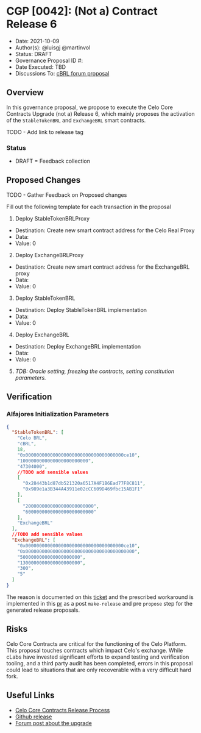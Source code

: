 # CGP [0042]: (Not a) Contract Release 6

- Date: 2021-10-09
- Author(s): @luisgj @martinvol
- Status: DRAFT
- Governance Proposal ID #: 
- Date Executed: TBD
- Discussions To: [cBRL forum proposal](https://forum.celo.org/t/cbrl-stable-asset/1281)

## Overview

In this governance proposal, we propose to execute the Celo Core Contracts Upgrade (not a) Release 6, which mainly proposes the activation of the `StableTokenBRL` and `ExchangeBRL` smart contracts.

TODO - Add link to release tag

### Status
- DRAFT = Feedback collection

## Proposed Changes
TODO - Gather Feedback on Proposed changes

Fill out the following template for each transaction in the proposal

1. Deploy StableTokenBRLProxy
- Destination: Create new smart contract address for the Celo Real Proxy
- Data: 
- Value: 0

2. Deploy ExchangeBRLProxy
- Destination: Create new smart contract address for the ExchangeBRL proxy
- Data:
- Value: 0

3. Deploy StableTokenBRL
- Destination: Deploy StableTokenBRL implementation
- Data:
- Value: 0

4. Deploy ExchangeBRL
- Destination: Deploy ExchangeBRL implementation
- Data:
- Value: 0
5. *TDB: Oracle setting, freezing the contracts, setting constitution parameters.*
## Verification

### Alfajores Initialization Parameters

```json
{
  "StableTokenBRL": [
    "Celo BRL",
    "cBRL",
    18,
    "0x000000000000000000000000000000000000ce10",
    "1000000000000000000000000",
    "47304000",
    //TODO add sensible values
    [
      "0x28443b1d87db521320a6517A4F1B6Ead77F8C811",
      "0x989e1a3B344A43911e02cCC609D469fbc15AB1F1"
    ],
    [
      "2000000000000000000000000",
      "6000000000000000000000000"
    ],
    "ExchangeBRL"
  ],
  //TODO add sensible values
  "ExchangeBRL": [
    "0x000000000000000000000000000000000000ce10",
    "0x0000000000000000000000000000000000000000",
    "5000000000000000000000",
    "1300000000000000000000",
    "300",
    "5"
  ]
}
```

The reason is documented on this [ticket](https://github.com/celo-org/celo-monorepo/issues/7171) and the prescribed workaround is implemented in this [pr](https://github.com/celo-org/celo-monorepo/pull/7267) as a post `make-release` and pre `propose` step for the generated release proposals.

## Risks

Celo Core Contracts are critical for the functioning of the Celo Platform. This proposal touches contracts which impact Celo's exchange. While cLabs have invested significant efforts to expand testing and verification tooling, and a third party audit has been completed, errors in this proposal could lead to situations that are only recoverable with a very difficult hard fork.

## Useful Links

* [Celo Core Contracts Release Process](https://docs.celo.org/community/release-process/smart-contracts)
* [Github release](https://github.com/celo-org/celo-monorepo/releases/tag/celo-contracts-v3.rc0)
* [Forum post about the upgrade](https://forum.celo.org/t/contracts-release-2/719)
